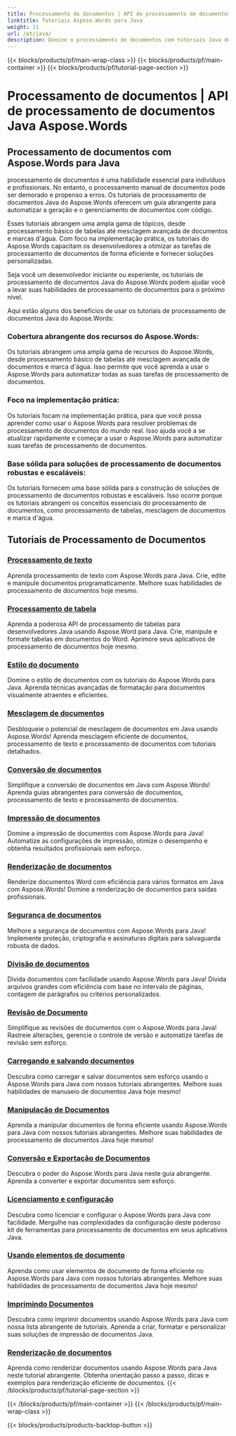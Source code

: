 ```yaml
---
title: Processamento de documentos | API de processamento de documentos Java Aspose.Words
linktitle: Tutoriais Aspose.Words para Java
weight: 11
url: /pt/java/
description: Domine o processamento de documentos com tutoriais Java do Aspose.Words. Aprenda processamento de texto, processamento de tabelas, mesclagem e muito mais. Automatize tarefas de documentos de forma eficiente.
---
```


{{< blocks/products/pf/main-wrap-class >}}
{{< blocks/products/pf/main-container >}}
{{< blocks/products/pf/tutorial-page-section >}}

# Processamento de documentos | API de processamento de documentos Java Aspose.Words

## Processamento de documentos com Aspose.Words para Java
processamento de documentos é uma habilidade essencial para indivíduos e profissionais. No entanto, o processamento manual de documentos pode ser demorado e propenso a erros. Os tutoriais de processamento de documentos Java do Aspose.Words oferecem um guia abrangente para automatizar a geração e o gerenciamento de documentos com código.

Esses tutoriais abrangem uma ampla gama de tópicos, desde processamento básico de tabelas até mesclagem avançada de documentos e marcas d'água. Com foco na implementação prática, os tutoriais do Aspose.Words capacitam os desenvolvedores a otimizar as tarefas de processamento de documentos de forma eficiente e fornecer soluções personalizadas.

Seja você um desenvolvedor iniciante ou experiente, os tutoriais de processamento de documentos Java do Aspose.Words podem ajudar você a levar suas habilidades de processamento de documentos para o próximo nível.

Aqui estão alguns dos benefícios de usar os tutoriais de processamento de documentos Java do Aspose.Words:

### Cobertura abrangente dos recursos do Aspose.Words: 
Os tutoriais abrangem uma ampla gama de recursos do Aspose.Words, desde processamento básico de tabelas até mesclagem avançada de documentos e marca d'água. Isso permite que você aprenda a usar o Aspose.Words para automatizar todas as suas tarefas de processamento de documentos.
### Foco na implementação prática: 
Os tutoriais focam na implementação prática, para que você possa aprender como usar o Aspose.Words para resolver problemas de processamento de documentos do mundo real. Isso ajuda você a se atualizar rapidamente e começar a usar o Aspose.Words para automatizar suas tarefas de processamento de documentos.
### Base sólida para soluções de processamento de documentos robustas e escaláveis:
Os tutoriais fornecem uma base sólida para a construção de soluções de processamento de documentos robustas e escaláveis. Isso ocorre porque os tutoriais abrangem os conceitos essenciais do processamento de documentos, como processamento de tabelas, mesclagem de documentos e marca d'água.
## Tutoriais de Processamento de Documentos
### [Processamento de texto](./word-processing/) 
Aprenda processamento de texto com Aspose.Words para Java. Crie, edite e manipule documentos programaticamente. Melhore suas habilidades de processamento de documentos hoje mesmo.
### [Processamento de tabela](./table-processing/)
Aprenda a poderosa API de processamento de tabelas para desenvolvedores Java usando Aspose.Word para Java. Crie, manipule e formate tabelas em documentos do Word. Aprimore seus aplicativos de processamento de documentos hoje mesmo.
### [Estilo do documento](./document-styling/)
Domine o estilo de documentos com os tutoriais do Aspose.Words para Java. Aprenda técnicas avançadas de formatação para documentos visualmente atraentes e eficientes. 
### [Mesclagem de documentos](./document-merging/)
Desbloqueie o potencial de mesclagem de documentos em Java usando Aspose.Words! Aprenda mesclagem eficiente de documentos, processamento de texto e processamento de documentos com tutoriais detalhados. 
### [Conversão de documentos](./document-converting/)
Simplifique a conversão de documentos em Java com Aspose.Words! Aprenda guias abrangentes para conversão de documentos, processamento de texto e processamento de documentos.
### [Impressão de documentos](./document-printing/)
Domine a impressão de documentos com Aspose.Words para Java! Automatize as configurações de impressão, otimize o desempenho e obtenha resultados profissionais sem esforço.
### [Renderização de documentos](./document-rendering/)
Renderize documentos Word com eficiência para vários formatos em Java com Aspose.Words! Domine a renderização de documentos para saídas profissionais.
### [Segurança de documentos](./document-security/)
Melhore a segurança de documentos com Aspose.Words para Java! Implemente proteção, criptografia e assinaturas digitais para salvaguarda robusta de dados. 
### [Divisão de documentos](./document-splitting/)
Divida documentos com facilidade usando Aspose.Words para Java! Divida arquivos grandes com eficiência com base no intervalo de páginas, contagem de parágrafos ou critérios personalizados.
### [Revisão de Documento](./document-revision/)
Simplifique as revisões de documentos com o Aspose.Words para Java! Rastreie alterações, gerencie o controle de versão e automatize tarefas de revisão sem esforço. 
### [Carregando e salvando documentos](./document-loading-and-saving/)
Descubra como carregar e salvar documentos sem esforço usando o Aspose.Words para Java com nossos tutoriais abrangentes. Melhore suas habilidades de manuseio de documentos Java hoje mesmo!
### [Manipulação de Documentos](./document-manipulation/)
Aprenda a manipular documentos de forma eficiente usando Aspose.Words para Java com nossos tutoriais abrangentes. Melhore suas habilidades de processamento de documentos Java hoje mesmo!
### [Conversão e Exportação de Documentos](./document-conversion-and-export/)
Descubra o poder do Aspose.Words para Java neste guia abrangente. Aprenda a converter e exportar documentos sem esforço.
### [Licenciamento e configuração](./licensing-and-configuration/)
Descubra como licenciar e configurar o Aspose.Words para Java com facilidade. Mergulhe nas complexidades da configuração deste poderoso kit de ferramentas para processamento de documentos em seus aplicativos Java.
### [Usando elementos de documento](./using-document-elements/)
Aprenda como usar elementos de documento de forma eficiente no Aspose.Words para Java com nossos tutoriais abrangentes. Melhore suas habilidades de processamento de documentos Java hoje mesmo!
### [Imprimindo Documentos](./printing-documents/)
Descubra como imprimir documentos usando Aspose.Words para Java com nossa lista abrangente de tutoriais. Aprenda a criar, formatar e personalizar suas soluções de impressão de documentos Java.
### [Renderização de documentos](./rendering-documents/)
Aprenda como renderizar documentos usando Aspose.Words para Java neste tutorial abrangente. Obtenha orientação passo a passo, dicas e exemplos para renderização eficiente de documentos.
{{< /blocks/products/pf/tutorial-page-section >}}

{{< /blocks/products/pf/main-container >}}
{{< /blocks/products/pf/main-wrap-class >}}

{{< blocks/products/products-backtop-button >}}
